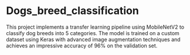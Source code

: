 # Dogs_breed_classification
This project implements a transfer learning pipeline using MobileNetV2 to classify dog breeds into 5 categories. The model is trained on a custom dataset using Keras with advanced image augmentation techniques and achieves an impressive accuracy of 96% on the validation set.
